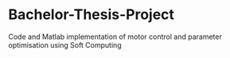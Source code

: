 # Bachelor-Thesis-Project
Code and Matlab implementation of motor control and parameter optimisation using Soft Computing
